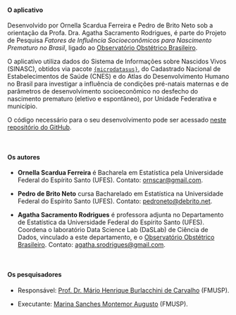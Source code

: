 #### O aplicativo

Desenvolvido por Ornella Scardua Ferreira e Pedro de Brito Neto sob a orientação da Profa. Dra. Agatha Sacramento Rodrigues, é parte do Projeto de Pesquisa _Fatores de Influência Socioeconômicos para Nascimento Prematuro no Brasil_, ligado ao [Observatório Obstétrico Brasileiro](https://observatorioobstetricobr.org).

O aplicativo utiliza dados do Sistema de Informações sobre Nascidos Vivos (SINASC), obtidos via pacote [`{microdatasus}`](https://github.com/rfsaldanha/microdatasus), do Cadastrado Nacional de Estabelecimentos de Saúde (CNES) e do Atlas do Desenvolvimento Humano no Brasil para investigar a influência de condições pré-natais maternas e de parâmetros de desenvolvimento socioeconômico no desfecho do nascimento prematuro (eletivo e espontâneo), por Unidade Federativa e município.

O código necessário para o seu desenvolvimento pode ser acessado [neste repositório do GitHub](https://github.com/observatorioobstetrico).

<br>

#### Os autores

- **Ornella Scardua Ferreira** é Bacharela em Estatística pela Universidade Federal do Espírito Santo (UFES). Contato: ornscar@gmail.com.

- **Pedro de Brito Neto** cursa Bacharelado em Estatística na Universidade Federal do Espírito Santo (UFES). Contato: pedroneto@debrito.net.

- **Agatha Sacramento Rodrigues** é professora adjunta no Departamento de Estatística da Universidade Federal do Espírito Santo (UFES). Coordena o laboratório Data Science Lab (DaSLab) de Ciência de Dados, vinculado a este departamento, e o [Observatório Obstétrico Brasileiro](https://observatorioobstetricobr.org). Contato: agatha.srodrigues@gmail.com.

<br>

#### Os pesquisadores

- Responsável: [Prof. Dr. Mário Henrique Burlacchini de Carvalho](http://lattes.cnpq.br/6487014101682789) (FMUSP).

- Executante: [Marina Sanches Montemor Augusto](http://lattes.cnpq.br/8001084546006615) (FMUSP).


